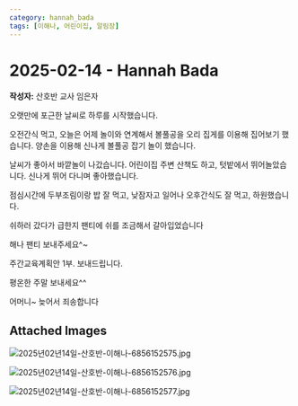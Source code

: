 ```yaml
---
category: hannah_bada
tags: [이해나, 어린이집, 알림장]
---
```


# 2025-02-14 - Hannah Bada

**작성자:** 산호반 교사 임은자  

오랫만에 포근한 날씨로 하루를 시작했습니다.

오전간식 먹고, 오늘은 어제 놀이와 연계해서 볼풀공을 오리 집게를 이용해 집어보기 했습니다.  양손을 이용해 신나게 볼풀공 잡기 놀이 했습니다.

날씨가 좋아서 바깥놀이 나갔습니다. 어린이집 주변 산책도 하고, 텃밭에서 뛰어놀았습니다. 신나게 뛰어 다니며 좋아했습니다.

점심시간에 두부조림이랑 밥 잘 먹고, 낮잠자고 일어나 오후간식도 잘 먹고, 하원했습니다.
 
쉬하러 갔다가 급한지 팬티에 쉬를 조금해서 갈아입었습니다

해나 팬티 보내주세요^~

주간교육계획안 1부. 보내드립니다.

평온한 주말 보내세요^^

어머니~ 늦어서 죄송합니다

## Attached Images
![2025년02년14일-산호반-이해나-6856152575.jpg](d:\Users\hannah\Downloads\kids\photo\2025년02년14일-산호반-이해나-6856152575.jpg)

![2025년02년14일-산호반-이해나-6856152576.jpg](d:\Users\hannah\Downloads\kids\photo\2025년02년14일-산호반-이해나-6856152576.jpg)

![2025년02년14일-산호반-이해나-6856152577.jpg](d:\Users\hannah\Downloads\kids\photo\2025년02년14일-산호반-이해나-6856152577.jpg)

